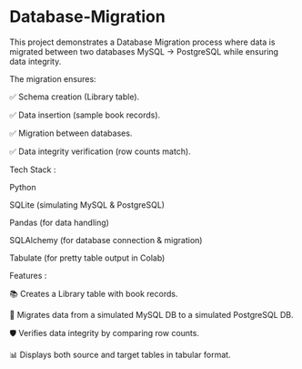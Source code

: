 # Database-Migration
This project demonstrates a Database Migration process where data is migrated between two databases  MySQL → PostgreSQL  while ensuring data integrity.

The migration ensures:

✅ Schema creation (Library table).

✅ Data insertion (sample book records).

✅ Migration between databases.

✅ Data integrity verification (row counts match).


Tech Stack :

Python

SQLite (simulating MySQL & PostgreSQL)

Pandas (for data handling)

SQLAlchemy (for database connection & migration)

Tabulate (for pretty table output in Colab)


Features :

📚 Creates a Library table with book records.

🔄 Migrates data from a simulated MySQL DB to a simulated PostgreSQL DB.

🛡️ Verifies data integrity by comparing row counts.

📊 Displays both source and target tables in tabular format.
